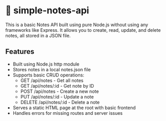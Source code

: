 # 📝 simple-notes-api

This is a basic Notes API built using pure Node.js without using any frameworks like Express. It allows you to create, read, update, and delete notes, all stored in a JSON file.

## Features

- Built using Node.js http module
- Stores notes in a local notes.json file
- Supports basic CRUD operations:
  - GET /api/notes - Get all notes
  - GET /api/notes/:id - Get note by ID
  - POST /api/notes - Create a new note
  - PUT /api/notes/:id - Update a note
  - DELETE /api/notes/:id - Delete a note
- Serves a static HTML page at the root with basic frontend
- Handles errors for missing routes and server issues
